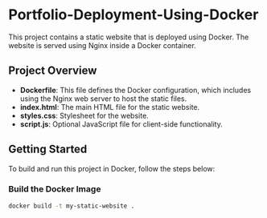 # Portfolio-Deployment-Using-Docker

This project contains a static website that is deployed using Docker. The website is served using Nginx inside a Docker container.

## Project Overview

- **Dockerfile**: This file defines the Docker configuration, which includes using the Nginx web server to host the static files.
- **index.html**: The main HTML file for the static website.
- **styles.css**: Stylesheet for the website.
- **script.js**: Optional JavaScript file for client-side functionality.

## Getting Started

To build and run this project in Docker, follow the steps below:

### Build the Docker Image

```bash
docker build -t my-static-website .
